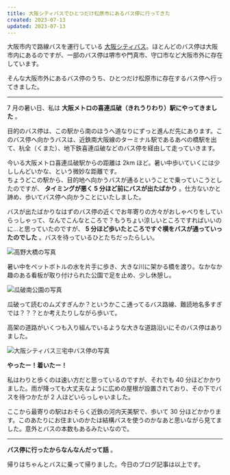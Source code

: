 ```yaml
---
title: 大阪シティバスでひとつだけ松原市にあるバス停に行ってきた
created: 2023-07-13
updated: 2023-07-13
---
```


大阪市内で路線バスを運行している [大阪シティバス](https://citybus-osaka.co.jp/)。ほとんどのバス停は大阪市内にあるのですが、一部のバス停は堺市や門真市、守口市など大阪市外に存在しています。

そんな大阪市外にあるバス停のうち、ひとつだけ松原市に存在するバス停へ行ってきました。

---

7 月の暑い日、私は **大阪メトロの喜連瓜破（きれうりわり）駅にやってきました** 。

目的のバス停は、この駅から南のほうへ道なりにずっと進んだ先にあります。このバス停へ向かうバスは、近鉄南大阪線のターミナル駅であるあべの橋駅を出て、杭全（くまた）、地下鉄喜連瓜破などのバス停を経由して走っていきます。

今いる大阪メトロ喜連瓜破駅からの距離は 2km ほど。暑い中歩いていくには少ししんどいかな、という微妙な距離です。  
ちょうどこの駅から、目的地へ向かうバスが通るということで乗っていこうとしたのですが、 **タイミングが悪く 5 分ほど前にバスが出たばかり** 。仕方ないかと諦め、歩いてバス停へ向かうことにいたしました。

バスが出たばかりなはずのバス停の近くでお年寄りの方々がおしゃべりをしていらっしゃって、なんでこんなところで？もうちょい涼しいところですればいいのに…と思っていたのですが、 **5 分ほど歩いたところですぐ横をバスが通っていったのでした** 。バスを待っているひとたちだったらしい。

![高野大橋の写真](25b1e9ef-9bba-414c-51be-197551cb3000)

暑い中をペットボトルの水を片手に歩き、大きな川に架かる橋を渡り。なかなか趣のある看板が取り付けられた公園で足を止め、少し休憩し。

![瓜破南公園の写真](a5148397-605e-4c08-9f00-1e2392193700)

瓜破って読むのムズすぎんか？というかここ通ってるバス路線、難読地名多すぎでは？？？とか考えたりしながら歩いて。

高架の道路がいくつも入り組んでいるような大きな道路沿いにそのバス停はありました。

![大阪シティバス三宅中バス停の写真](c7206b7a-294f-43d4-186f-4c55e8fe6000)

**やったー！着いたー！**

私はわりと歩くのは速い方だと思っているのですが、それでも 40 分ほどかかりました。雨が降っても大丈夫なように広めの屋根が設置されており、その下でバスを待つかたが 2 人ほどいらっしゃいました。

ここから最寄りの駅はおそらく近鉄の河内天美駅で、歩いて 30 分ほどかかります。このあたりにお住まいのかたは結構バスを使うのかなあと思いながら見てました。意外とバスの本数もあるみたいなので。

---

**バス停に行ったからなんなんだって話** 。

帰りはちゃんとバスに乗って帰りました。今日のブログ記事は以上です。
